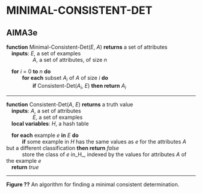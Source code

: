 # MINIMAL-CONSISTENT-DET

## AIMA3e
__function__ Minimal-Consistent-Det(_E_, _A_) __returns__ a set of attributes  
&emsp;__inputs__: _E_, a set of examples  
&emsp;&emsp;&emsp;&emsp;&emsp;_A_, a set of attributes, of size _n_  

&emsp;__for__ _i_ = 0 __to__ _n_ __do__  
&emsp;&emsp;&emsp;__for each__ subset _A<sub>i</sub>_ of _A_ of size _i_ __do__  
&emsp;&emsp;&emsp;&emsp;&emsp;__if__ Consistent-Det(_A<sub>i</sub>_, _E_) __then return__ _A<sub>i</sub>_  

---
__function__ Consistent-Det(_A_, _E_) __returns__ a truth value  
&emsp;__inputs__: _A_, a set of attributes  
&emsp;&emsp;&emsp;&emsp;&emsp;_E_, a set of examples  
&emsp;__local variables__: _H_, a hash table  

&emsp;__for each__ example _e_ __in__ _E_ __do__  
&emsp;&emsp;&emsp;__if__ some example in _H_ has the same values as _e_ for the attributes _A_ but a different classification __then return__ _false_  
&emsp;&emsp;&emsp;store the class of _e_ in_H_, indexed by the values for attributes _A_ of the example _e_  
&emsp;__return__ _true_  

---
__Figure ??__ An algorithm for finding a minimal consistent determination.
